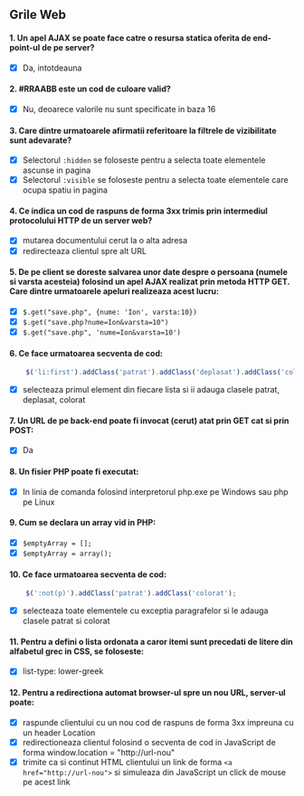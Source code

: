 ## Grile Web

#### 1. Un apel AJAX se poate face catre o resursa statica oferita de end-point-ul de pe server?
- [x] Da, intotdeauna

#### 2. #RRAABB este un cod de culoare valid?
- [x] Nu, deoarece valorile nu sunt specificate in baza 16

#### 3. Care dintre urmatoarele afirmatii referitoare la filtrele de vizibilitate sunt adevarate?
- [x] Selectorul ```:hidden``` se foloseste pentru a selecta toate elementele ascunse in pagina
- [x] Selectorul ```:visible``` se foloseste pentru a selecta toate elementele care ocupa spatiu in pagina

#### 4. Ce indica un cod de raspuns de forma 3xx trimis prin intermediul protocolului HTTP de un server web?
- [x] mutarea documentului cerut la o alta adresa
- [x] redirecteaza clientul spre alt URL

#### 5. De pe client se doreste salvarea unor date despre o persoana (numele si varsta acesteia) folosind un apel AJAX realizat prin metoda HTTP GET. Care dintre urmatoarele apeluri realizeaza acest lucru:
- [x] ```$.get("save.php", {nume: 'Ion', varsta:10})```
- [x] ```$.get("save.php?nume=Ion&varsta=10")```
- [x] ```$.get("save.php", 'nume=Ion&varsta=10')```

#### 6. Ce face urmatoarea secventa de cod:
```js
	$('li:first').addClass('patrat').addClass('deplasat').addClass('colorat');
```
- [x] selecteaza primul element din fiecare lista si ii adauga clasele patrat, deplasat, colorat

#### 7. Un URL de pe back-end poate fi invocat (cerut) atat prin GET cat si prin POST:
- [x] Da

#### 8. Un fisier PHP poate fi executat:
- [x] In linia de comanda folosind interpretorul php.exe pe Windows sau php pe Linux

#### 9. Cum se declara un array vid in PHP:
- [x] ```$emptyArray = [];```
- [x] ```$emptyArray = array();```

#### 10. Ce face urmatoarea secventa de cod:
```js
	$(':not(p)').addClass('patrat').addClass('colorat');
```
- [x] selecteaza toate elementele cu exceptia paragrafelor si le adauga clasele patrat si colorat

#### 11. Pentru a defini o lista ordonata a caror itemi sunt precedati de litere din alfabetul grec in CSS, se foloseste:
- [x] list-type: lower-greek

#### 12. Pentru a redirectiona automat browser-ul spre un nou URL, server-ul poate:
- [x] raspunde clientului cu un nou cod de raspuns de forma 3xx impreuna cu un header Location
- [x] redirectioneaza clientul folosind o secventa de cod in JavaScript de forma window.location = "http://url-nou"
- [x] trimite ca si continut HTML clientului un link de forma ```<a href="http://url-nou">``` si simuleaza din JavaScript un click de mouse pe acest link
